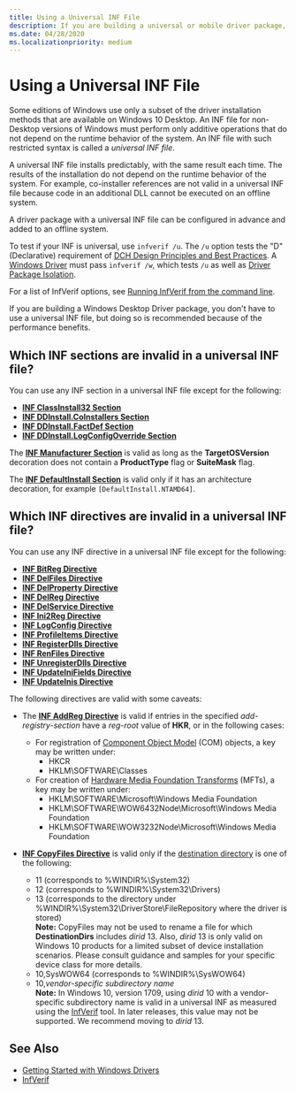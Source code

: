 ```yaml
---
title: Using a Universal INF File
description: If you are building a universal or mobile driver package, you must use a universal INF file.
ms.date: 04/28/2020
ms.localizationpriority: medium
---
```


# Using a Universal INF File

Some editions of Windows use only a subset of the driver installation methods that are available on Windows 10 Desktop. An INF file for non-Desktop versions of Windows must perform only additive operations that do not depend on the runtime behavior of the system. An INF file with such restricted syntax is called a *universal INF file*.

A universal INF file installs predictably, with the same result each time. The results of the installation do not depend on the runtime behavior of the system. For example, co-installer references are not valid in a universal INF file because code in an additional DLL cannot be executed on an offline system.

A driver package with a universal INF file can be configured in advance and added to an offline system.

To test if your INF is universal, use `infverif /u`. The `/u` option tests the "D" (Declarative) requirement of [DCH Design Principles and Best Practices](../develop/dch-principles-best-practices.md). 
A [Windows Driver](../develop/getting-started-with-windows-drivers.md) must pass `infverif /w`, which tests `/u` as well as [Driver Package Isolation](../develop/driver-isolation.md).

For a list of InfVerif options, see [Running InfVerif from the command line](../devtest/running-infverif-from-the-command-line.md).

If you are building a Windows Desktop Driver package, you don't have to use a universal INF file, but doing so is recommended because of the performance benefits.

## Which INF sections are invalid in a universal INF file?

You can use any INF section in a universal INF file except for the following:

-   [**INF ClassInstall32 Section**](inf-classinstall32-section.md)
-   [**INF DDInstall.CoInstallers Section**](inf-ddinstall-coinstallers-section.md)
-   [**INF DDInstall.FactDef Section**](inf-ddinstall-factdef-section.md)
-   [**INF DDInstall.LogConfigOverride Section**](inf-ddinstall-logconfigoverride-section.md)

The [**INF Manufacturer Section**](inf-manufacturer-section.md) is valid as long as the **TargetOSVersion** decoration does not contain a **ProductType** flag or **SuiteMask** flag.

The [**INF DefaultInstall Section**](inf-defaultinstall-section.md) is valid only if it has an architecture decoration, for example `[DefaultInstall.NTAMD64]`.

## Which INF directives are invalid in a universal INF file?


You can use any INF directive in a universal INF file except for the following:

-   [**INF BitReg Directive**](inf-bitreg-directive.md)
-   [**INF DelFiles Directive**](inf-delfiles-directive.md)
-   [**INF DelProperty Directive**](inf-delproperty-directive.md)
-   [**INF DelReg Directive**](inf-delreg-directive.md)
-   [**INF DelService Directive**](inf-delservice-directive.md)
-   [**INF Ini2Reg Directive**](inf-ini2reg-directive.md)
-   [**INF LogConfig Directive**](inf-logconfig-directive.md)
-   [**INF ProfileItems Directive**](inf-profileitems-directive.md)
-   [**INF RegisterDlls Directive**](inf-registerdlls-directive.md)
-   [**INF RenFiles Directive**](inf-renfiles-directive.md)
-   [**INF UnregisterDlls Directive**](inf-unregisterdlls-directive.md)
-   [**INF UpdateIniFields Directive**](inf-updateinifields-directive.md)
-   [**INF UpdateInis Directive**](inf-updateinis-directive.md)

The following directives are valid with some caveats:

-   The [**INF AddReg Directive**](inf-addreg-directive.md) is valid if entries in the specified *add-registry-section* have a *reg-root* value of **HKR**, or in the following cases:
	-	For registration of [Component Object Model](/windows/desktop/com) (COM) objects, a key may be written under:
		-	HKCR
		-	HKLM\SOFTWARE\Classes
	-	For creation of [Hardware Media Foundation Transforms](/windows/desktop/medfound/media-foundation-transforms) (MFTs), a key may be written under:
		-	HKLM\SOFTWARE\Microsoft\Windows Media Foundation
		-	HKLM\SOFTWARE\WOW6432Node\Microsoft\Windows Media Foundation
		-	HKLM\SOFTWARE\WOW3232Node\Microsoft\Windows Media Foundation

-   [**INF CopyFiles Directive**](inf-copyfiles-directive.md) is valid only if the [destination directory](inf-destinationdirs-section.md) is one of the following:

    -   11 (corresponds to %WINDIR%\\System32)
    -   12 (corresponds to %WINDIR%\\System32\\Drivers)
    -   13 (corresponds to the directory under %WINDIR%\\System32\\DriverStore\\FileRepository where the driver is stored)  
        	**Note:**  CopyFiles may not be used to rename a file for which **DestinationDirs** includes *dirid* 13. Also, *dirid* 13 is only valid on Windows 10 products for a limited subset of device installation scenarios.  Please consult guidance and samples for your specific device class for more details.
    -   10,SysWOW64 (corresponds to %WINDIR%\\SysWOW64)
	-   10,*vendor-specific subdirectory name*  
			**Note:** In Windows 10, version 1709, using *dirid* 10 with a vendor-specific subdirectory name is valid in a universal INF as measured using the [InfVerif](../devtest/infverif.md) tool.  In later releases, this value may not be supported.  We recommend moving to *dirid* 13.

## See Also

* [Getting Started with Windows Drivers](../develop/getting-started-with-windows-drivers.md)
* [InfVerif](../devtest/infverif.md)
